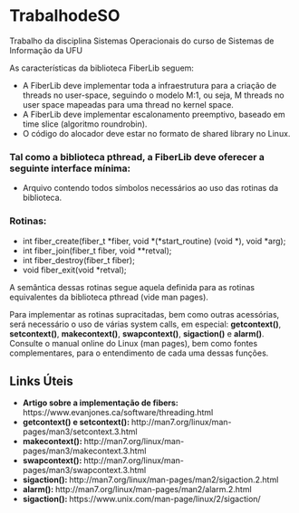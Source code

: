 # TrabalhodeSO
Trabalho da disciplina Sistemas Operacionais do curso de Sistemas de Informação da UFU

As características da biblioteca FiberLib seguem:
<ul>
  <li>A FiberLib deve implementar toda a infraestrutura para a criação de threads no user-space, seguindo o modelo M:1, ou seja, M threads no user space mapeadas para uma thread no kernel space.</li>
  <li>A FiberLib deve implementar escalonamento preemptivo, baseado em time slice (algoritmo roundrobin).</li>
  <li>O código do alocador deve estar no formato de shared library no Linux.</li>
</ul>

<h3>Tal como a biblioteca pthread, a FiberLib deve oferecer a seguinte interface mínima:</h3>

<ul>
  <li>Arquivo <fiber.h> contendo todos símbolos necessários ao uso das rotinas da biblioteca.</li>
</ul>

<h3>Rotinas:</h3>

<ul>
  <li>int fiber_create(fiber_t *fiber, void *(*start_routine) (void *), void *arg);</li>
  <li>int fiber_join(fiber_t fiber, void **retval);</li>
  <li>int fiber_destroy(fiber_t fiber);</li>
  <li>void fiber_exit(void *retval);</li>
</ul>

A semântica dessas rotinas segue aquela definida para as rotinas equivalentes da biblioteca pthread (vide
man pages).

Para implementar as rotinas supracitadas, bem como outras acessórias, será necessário o uso de várias
system calls, em especial: <strong>getcontext()</strong>, <strong>setcontext()</strong>, <strong>makecontext()</strong>, <strong>swapcontext()</strong>, <strong>sigaction()</strong> e
<strong>alarm()</strong>. Consulte o manual online do Linux (man pages), bem como fontes complementares, para o
entendimento de cada uma dessas funções.

## Links Úteis
<ul>
  <li><strong><span>Artigo sobre a implementação de fibers: </span></strong>https://www.evanjones.ca/software/threading.html</li>
  <li><strong><span>getcontext() e setcontext(): </span></strong>http://man7.org/linux/man-pages/man3/setcontext.3.html</li>
  <li><strong><span>makecontext(): </span></strong>http://man7.org/linux/man-pages/man3/makecontext.3.html</li>
  <li><strong><span>swapcontext(): </span></strong>http://man7.org/linux/man-pages/man3/swapcontext.3.html</li>
  <li><strong><span>sigaction(): </span></strong>http://man7.org/linux/man-pages/man2/sigaction.2.html</li>
  <li><strong><span>alarm(): </span></strong>http://man7.org/linux/man-pages/man2/alarm.2.html</li>
  <li><strong><span>sigaction(): </span></strong>https://www.unix.com/man-page/linux/2/sigaction/</li>
</ul>

